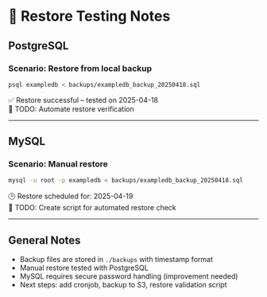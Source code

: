 # 🧪 Restore Testing Notes

## PostgreSQL

### Scenario: Restore from local backup

```bash
psql exampledb < backups/exampledb_backup_20250418.sql
```

✅ Restore successful – tested on 2025-04-18  
📝 TODO: Automate restore verification

---

## MySQL

### Scenario: Manual restore

```bash
mysql -u root -p exampledb < backups/exampledb_backup_20250418.sql
```

🕒 Restore scheduled for: 2025-04-19  
📝 TODO: Create script for automated restore check

---

## General Notes

- Backup files are stored in `./backups` with timestamp format  
- Manual restore tested with PostgreSQL  
- MySQL requires secure password handling (improvement needed)  
- Next steps: add cronjob, backup to S3, restore validation script

